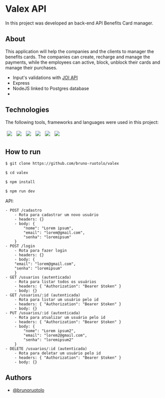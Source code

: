 # Valex API
In this project was developed an back-end API Benefits Card manager.

## About

This application will help the companies and the clients to manager the benefits cards. The companies can create, recharge and manage the payments, 
while the employees can active, block, unblock their cards and manage their purchases.

- Input's validations with [JOI API](https://github.com/sideway/joi)
- Express
- NodeJS linked to Postgres database
- 

## Technologies
The following tools, frameworks and languages were used in this project:<br>

<div>
  <img style='margin: 5px;' src="https://img.shields.io/badge/JavaScript-323330?style=for-the-badge&logo=javascript&logoColor=F7DF1E"/>
  <img style='margin: 5px;' src="https://img.shields.io/badge/typescript-%233178C6.svg?&style=for-the-badge&logo=typescript&logoColor=white" />
  <img style='margin: 5px;' src="https://img.shields.io/badge/Express.js-000000?style=for-the-badge&logo=express&logoColor=white"/>
  <img style='margin: 5px;' src="https://img.shields.io/badge/Node.js-339933?style=for-the-badge&logo=nodedotjs&logoColor=white"/>
  <img style='margin: 5px;' src="https://img.shields.io/badge/postgresql-%23336791.svg?&style=for-the-badge&logo=postgresql&logoColor=white" />
  <img style='margin: 5px;' src="https://img.shields.io/badge/joi-%23323330.svg?style=for-the-badge&color=990000"/>
</div>

## How to run

```bash
$ git clone https://github.com/bruno-ruotolo/valex

$ cd valex

$ npm install

$ npm run dev
```

API:

```
- POST /cadastro
    - Rota para cadastrar um novo usuário
    - headers: {}
    - body: {
        "nome": "Lorem ipsum",
        "email": "lorem@gmail.com",
        "senha": "loremipsum"
    }
- POST /login
    - Rota para fazer login
    - headers: {}
    - body: {
    "email": "lorem@gmail.com",
    "senha": "loremipsum"
    }
- GET /usuarios (autenticada)
    - Rota para listar todos os usuários
    - headers: { "Authorization": "Bearer $token" }
    - body: {}
- GET /usuarios/:id (autenticada)
    - Rota para listar um usuário pelo id
    - headers: { "Authorization": "Bearer $token" }
    - body: {}
- PUT /usuarios/:id (autenticada)
    - Rota para atualizar um usuário pelo id
    - headers: { "Authorization": "Bearer $token" }
    - body: {
        "nome": "Lorem ipsum2",
        "email": "lorem2@gmail.com",
        "senha": "loremipsum2"
    }
- DELETE /usuarios/:id (autenticada)
    - Rota para deletar um usuário pelo id
    - headers: { "Authorization": "Bearer $token" }
    - body: {}
```

## Authors

- [@brunoruotolo](https://github.com/bruno-ruotolo)
